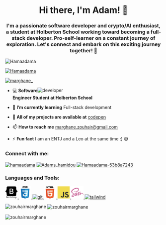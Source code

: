 <h1 align="center">Hi there, I'm Adam! 👋</h1>
<h3 align="center">I'm a passionate software developer and crypto/AI enthusiast, a student at Holberton School working toward becoming a full-stack developer. Pro-self-learner on a constant journey of exploration. Let's connect and embark on this exciting journey together! 🚀
</h3>

<p align="left"> <img src="https://komarev.com/ghpvc/?username=Hamaadama&label=Profile%20views&color=0e75b6&style=flat" alt="Hamaadama" /> </p>

<p align="left"> <a href="https://github.com/ryo-ma/github-profile-trophy"><img src="https://github-profile-trophy.vercel.app/?username=Hamaadama" alt="Hamaadama" /></a> </p>

<p align="left"> <a href="https://twitter.com/Adams_hamidou" target="blank"><img src="https://img.shields.io/twitter/follow/marghane_?logo=twitter&style=for-the-badge" alt="marghane_" /></a> </p>
<img align="right" alt="developer" width="400" src="https://user-images.githubusercontent.com/55389276/140866485-8fb1c876-9a8f-4d6a-98dc-08c4981eaf70.gif">

- 💻 **Software Engineer Student at Holberton School**

- 📕 **I’m currently learning** Full-stack development

- 🎯 **All of my projects are available at** <a href="https://codepen.io/Hamaadama">codepen</a>

- 📫 **How to reach me** marghane.zouhair@gmail.com

- ⚡ **Fun fact** I am an ENTJ and a Leo at the same time :) 😅

<h3 align="left">Connect with me:</h3>
<p align="left">
<a href="https://codepen.io/Hamaadama" target="blank"><img align="center" src="https://raw.githubusercontent.com/hamaadama/github-profile-readme-generator/master/src/images/icons/Social/codepen.svg" alt="hamaadama" height="30" width="40" /></a>
<a href="https://twitter.com/Adams_hamidou" target="blank"><img align="center" src="https://raw.githubusercontent.com/rahuldkjain/github-profile-readme-generator/master/src/images/icons/Social/twitter.svg" alt="Adams_hamidou" height="30" width="40" /></a>
<a href="https://linkedin.com/in/Hamaadama-53b8a7243" target="blank"><img align="center" src="https://raw.githubusercontent.com/rahuldkjain/github-profile-readme-generator/master/src/images/icons/Social/linked-in-alt.svg" alt="Hamaadama-53b8a7243" height="30" width="40" /></a>
</p>

<h3 align="left">Languages and Tools:</h3>
<p align="left"> <a href="https://getbootstrap.com" target="_blank" rel="noreferrer"> <img src="https://raw.githubusercontent.com/devicons/devicon/master/icons/bootstrap/bootstrap-plain-wordmark.svg" alt="bootstrap" width="40" height="40"/> </a> <a href="https://www.w3schools.com/css/" target="_blank" rel="noreferrer"> <img src="https://raw.githubusercontent.com/devicons/devicon/master/icons/css3/css3-original-wordmark.svg" alt="css3" width="40" height="40"/> </a> <a href="https://git-scm.com/" target="_blank" rel="noreferrer"> <img src="https://www.vectorlogo.zone/logos/git-scm/git-scm-icon.svg" alt="git" width="40" height="40"/> </a> <a href="https://www.w3.org/html/" target="_blank" rel="noreferrer"> <img src="https://raw.githubusercontent.com/devicons/devicon/master/icons/html5/html5-original-wordmark.svg" alt="html5" width="40" height="40"/> </a> <a href="https://developer.mozilla.org/en-US/docs/Web/JavaScript" target="_blank" rel="noreferrer"> <img src="https://raw.githubusercontent.com/devicons/devicon/master/icons/javascript/javascript-original.svg" alt="javascript" width="40" height="40"/> </a> <a href="https://sass-lang.com" target="_blank" rel="noreferrer"> <img src="https://raw.githubusercontent.com/devicons/devicon/master/icons/sass/sass-original.svg" alt="sass" width="40" height="40"/> </a> <a href="https://tailwindcss.com/" target="_blank" rel="noreferrer"> <img src="https://www.vectorlogo.zone/logos/tailwindcss/tailwindcss-icon.svg" alt="tailwind" width="40" height="40"/> </a> </p>

<p><img align="left" src="https://github-readme-stats.vercel.app/api/top-langs?username=zouhairmarghane&show_icons=true&locale=en&layout=compact" alt="zouhairmarghane" /></p>

<p>&nbsp;<img align="center" src="https://github-readme-stats.vercel.app/api?username=zouhairmarghane&show_icons=true&locale=en" alt="zouhairmarghane" /></p>

<p><img align="center" src="https://github-readme-streak-stats.herokuapp.com/?user=zouhairmarghane&" alt="zouhairmarghane" /></p>
